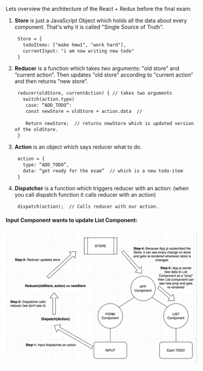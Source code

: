 Lets overview the architecture of the React + Redux before the final exam:

1) **Store** is just a JavaScript Object which holds all the data about every component. 
That's why it is called "Single Source of Truth". 

        Store = {
          todoItems: ["make hmw1", "work hard"],
          currentInput: "i am now writing new todo"
        }
        

2) **Reducer** is a function which takes two arguments: "old store" and “current action”. Then updates "old store" 
according to "current action” and then returns "new store”.

        reducer(oldStore, currentAction) { // takes two arguments
          switch(action.type)
           case: “ADD_TODO”:
           const newStore = oldStore + action.data  // 
        
           Return newStore;  // returns newStore which is updated version of the oldStore.
        }

3) **Action** is an object which says reducer what to do.

        action = {
          type: “ADD_TODO”, 
          data: “get ready for the exam”  // which is a new todo-item
        }


4) **Dispatcher** is a function which triggers reducer with an action:  (when you call dispatch function it calls reducer
 with an action)

        dispatch(action);  // Calls reducer with our action.
        

#### Input Component wants to update List Component:


![alt text](./react-redux.png)

